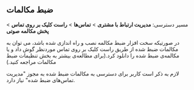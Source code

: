 ## ضبط مکالمات

مسیر دسترسی: **مدیریت ارتباط با مشتری** > **تماس‌ها** >  **راست کلیک بر روی تماس** > **پخش مکالمه صوتی**

در صورتیکه سخت افزار ضبط مکالمه نصب و راه اندازی شده باشد، می توان به مکالمات ضبط شده از طریق راست کلیک بر روی تماس موردنظر گوش داد و یا مکالمه‌ی ضبط شده را دانلود کرد.(برای مطالعه‌ی بیشتر به بخش تنظیمات ضبط مکالمات مراجعه کنید.)

لازم به ذکر است کاربر برای دسترسی به مکالمات ضبط شده به مجوز "مدیریت تماس‌های ضبط شده" نیاز دارد.



